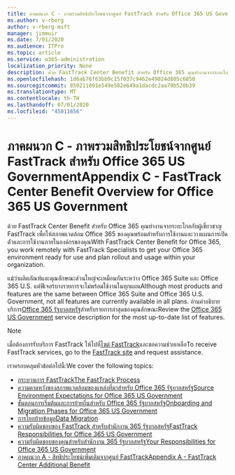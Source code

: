 ```yaml
---
title: ภาคผนวก C - ภาพรวมสิทธิประโยชน์จากศูนย์ FastTrack สำหรับ Office 365 US Government
ms.author: v-rberg
author: v-rberg-msft
manager: jimmuir
ms.date: 7/01/2020
ms.audience: ITPro
ms.topic: article
ms.service: o365-administration
localization_priority: None
description: ด้วย FastTrack Center Benefit สําหรับ Office 365 คุณทํางานจากระยะไกลกับผู้เชี่ยวชาญ FastTrack เพื่อให้สภาพแวดล้อม Office 365 ของคุณพร้อมสําหรับการใช้งานและวางแผนการเปิดตัวและการใช้งานภายในองค์กรของคุณ
ms.openlocfilehash: 1d6ab76f63bb9c15f037c9462e49024d805c6850
ms.sourcegitcommit: 850211891e549e582e649a1dacdc2aa79b520b39
ms.translationtype: MT
ms.contentlocale: th-TH
ms.lasthandoff: 07/01/2020
ms.locfileid: "45011656"
---
```

# <a name="appendix-c---fasttrack-center-benefit-overview-for-office-365-us-government"></a><span data-ttu-id="48198-103">ภาคผนวก C - ภาพรวมสิทธิประโยชน์จากศูนย์ FastTrack สำหรับ Office 365 US Government</span><span class="sxs-lookup"><span data-stu-id="48198-103">Appendix C - FastTrack Center Benefit Overview for Office 365 US Government</span></span>

<span data-ttu-id="48198-104">ด้วย FastTrack Center Benefit สําหรับ Office 365 คุณทํางานจากระยะไกลกับผู้เชี่ยวชาญ FastTrack เพื่อให้สภาพแวดล้อม Office 365 ของคุณพร้อมสําหรับการใช้งานและวางแผนการเปิดตัวและการใช้งานภายในองค์กรของคุณ</span><span class="sxs-lookup"><span data-stu-id="48198-104">With FastTrack Center Benefit for Office 365, you work remotely with FastTrack Specialists to get your Office 365 environment ready for use and plan rollout and usage within your organization.</span></span> 
  
<span data-ttu-id="48198-105">แม้ว่าผลิตภัณฑ์และคุณลักษณะส่วนใหญ่จะเหมือนกันระหว่าง Office 365 Suite และ Office 365 U.S. แต่ฟีเจอร์บางรายการจะไม่พร้อมใช้งานในทุกแผน</span><span class="sxs-lookup"><span data-stu-id="48198-105">Although most products and features are the same between Office 365 Suite and Office 365 U.S. Government, not all features are currently available in all plans.</span></span> <span data-ttu-id="48198-106">อ่านคําอธิบายบริการ[Office 365 รัฐบาลสหรัฐ](https://aka.ms/aboutgovcloud)สําหรับรายการล่าสุดของคุณลักษณะ</span><span class="sxs-lookup"><span data-stu-id="48198-106">Review the [Office 365 US Government](https://aka.ms/aboutgovcloud) service description for the most up-to-date list of features.</span></span>

> [!NOTE]
> <span data-ttu-id="48198-107">เมื่อต้องการรับบริการ FastTrack ให้ไปที่[ไซต์ FastTrack](https://go.microsoft.com/fwlink/?linkid=780698)และขอความช่วยเหลือ</span><span class="sxs-lookup"><span data-stu-id="48198-107">To receive FastTrack services, go to the [FastTrack site](https://go.microsoft.com/fwlink/?linkid=780698) and request assistance.</span></span>  

<span data-ttu-id="48198-108">เราครอบคลุมหัวข้อต่อไปนี้:</span><span class="sxs-lookup"><span data-stu-id="48198-108">We cover the following topics:</span></span>
- [<span data-ttu-id="48198-109">กระบวนการ FastTrack</span><span class="sxs-lookup"><span data-stu-id="48198-109">The FastTrack Process</span></span>](O365-fasttrack-process.md) 
- [<span data-ttu-id="48198-110">ความคาดหวังของสภาพแวดล้อมของแหล่งที่มาสําหรับ Office 365 รัฐบาลสหรัฐ</span><span class="sxs-lookup"><span data-stu-id="48198-110">Source Environment Expectations for Office 365 US Government</span></span>](US-Gov-appendix-source-environment-expectations.md)   
- [<span data-ttu-id="48198-111">ขั้นตอนการเริ่มต้นและการย้ายถิ่นสําหรับ Office 365 รัฐบาลสหรัฐ</span><span class="sxs-lookup"><span data-stu-id="48198-111">Onboarding and Migration Phases for Office 365 US Government</span></span>](US-Gov-appendix-onboarding-and-migration.md)
- [<span data-ttu-id="48198-112">การโยกย้ายข้อมูล</span><span class="sxs-lookup"><span data-stu-id="48198-112">Data Migration</span></span>](O365-data-migration.md)    
- [<span data-ttu-id="48198-113">ความรับผิดชอบของ FastTrack สําหรับสํานักงาน 365 รัฐบาลสหรัฐ</span><span class="sxs-lookup"><span data-stu-id="48198-113">FastTrack Responsibilities for Office 365 US Government</span></span>](US-Gov-appendix-fasttrack-responsibilities.md)   
- [<span data-ttu-id="48198-114">ความรับผิดชอบของคุณสําหรับสํานักงาน 365 รัฐบาลสหรัฐ</span><span class="sxs-lookup"><span data-stu-id="48198-114">Your Responsibilities for Office 365 US Government</span></span>](US-Gov-appendix-your-responsibilities.md)    
- [<span data-ttu-id="48198-115">ภาคผนวก A - สิทธิประโยชน์เพิ่มเติมจากศูนย์ FastTrack</span><span class="sxs-lookup"><span data-stu-id="48198-115">Appendix A - FastTrack Center Additional Benefit</span></span>](O365-fasttrack-additional-benefits.md)

